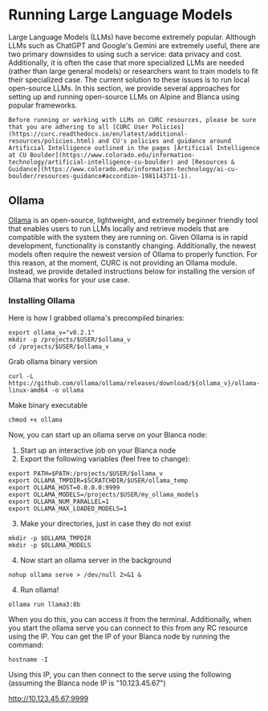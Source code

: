 # Running Large Language Models

Large Language Models (LLMs) have become extremely popular. Although LLMs such as ChatGPT and Google's Gemini are extremely useful, there are two primary downsides to using such a service: data privacy and cost. Additionally, it is often the case that more specialized LLMs are needed (rather than large general models) or researchers want to train models to fit their specialized case. The current solution to these issues is to run local open-source LLMs. In this section, we provide several approaches for setting up and running open-source LLMs on Alpine and Blanca using popular frameworks. 

```{warning}
Before running or working with LLMs on CURC resources, please be sure that you are adhering to all [CURC User Policies](https://curc.readthedocs.io/en/latest/additional-resources/policies.html) and CU's policies and guidance around Artificial Intelligence outlined in the pages [Artificial Intelligence at CU Boulder](https://www.colorado.edu/information-technology/artificial-intelligence-cu-boulder) and [Resources & Guidance](https://www.colorado.edu/information-technology/ai-cu-boulder/resources-guidance#accordion-1981143711-1). 
```

## Ollama 

[Ollama](https://ollama.com/) is an open-source, lightweight, and extremely beginner friendly tool that enables users to run LLMs locally and retrieve models that are compatible with the system they are running on. Given Ollama is in rapid development, functionality is constantly changing. Additionally, the newest models often require the newest version of Ollama to properly function. For this reason, at the moment, CURC is not providing an Ollama module. Instead, we provide detailed instructions below for installing the version of Ollama that works for your use case. 

### Installing Ollama 

Here is how I grabbed ollama's precompiled binaries:
```
export ollama_v="v0.2.1"
mkdir -p /projects/$USER/$ollama_v
cd /projects/$USER/$ollama_v
```
Grab ollama binary version
```
curl -L https://github.com/ollama/ollama/releases/download/${ollama_v}/ollama-linux-amd64 -o ollama
```

Make binary executable
```
chmod +x ollama
```

Now, you can start up an ollama serve on your Blanca node:

1. Start up an interactive job on your Blanca node
2. Export the following variables (feel free to change):
```
export PATH=$PATH:/projects/$USER/$ollama_v
export OLLAMA_TMPDIR=$SCRATCHDIR/$USER/ollama_temp
export OLLAMA_HOST=0.0.0.0:9999
export OLLAMA_MODELS=/projects/$USER/my_ollama_models
export OLLAMA_NUM_PARALLEL=1
export OLLAMA_MAX_LOADED_MODELS=1
```

3. Make your directories, just in case they do not exist
```
mkdir -p $OLLAMA_TMPDIR
mkdir -p $OLLAMA_MODELS
```
4. Now start an ollama server in the background
```
nohup ollama serve > /dev/null 2>&1 &
```
4. Run ollama!
```
ollama run llama3:8b
```

When you do this, you can access it from the terminal. Additionally, when you start the ollama serve you can connect to this from any RC resource using the IP. You can get the IP of your Blanca node by running the command:
```
hostname -I
```
Using this IP, you can then connect to the serve using the following (assuming the Blanca node IP is "10.123.45.67")

http://10.123.45.67:9999

